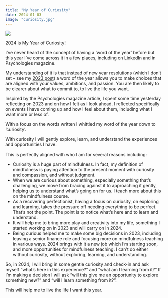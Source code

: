 ```yaml
---
title: "My Year of Curiosity"
date: 2024-01-03
image: "curiosity.jpg"
---
```

![](/images/blog/{{image}}) 

2024 is My Year of Curiosity!

I’ve never heard of the concept of having a ‘word of the year’ before but this year I’ve come across it in a few places, including on LinkedIn and in Psychologies magazine.

My understanding of it is that instead of new year resolutions (which I don’t set – see my [2023 post](/blogs/new-year-new-course)) a word of the year allows you to make choices that are aligned with your values, ambitions, and passion. You are then likely to be clearer about what to commit to, to live the life you want. 

Inspired by the Psychologies magazine article, I spent some time yesterday reflecting on 2023 and on how I felt as I look ahead. I reflected specifically on events I have coming up and how I feel about them, including what I want more or less of. 

With a focus on the words written I whittled my word of the year down to ‘curiosity’.

With curiosity I will gently explore, learn, and understand the experiences and opportunities I have. 

This is perfectly aligned with who I am for several reasons including:

* Curiosity is a huge part of mindfulness. In fact, my definition of mindfulness is paying attention to the present moment with curiosity and compassion, and without judgment.
* When we are curious about something, especially something that’s challenging, we move from bracing against it to approaching it gently, helping us to understand what’s going on for us. I teach more about this on the mindfulness course.
* As a recovering perfectionist, having a focus on curiosity, on exploring and learning, takes the pressure off needing everything to be perfect. That’s not the point. The point is to notice what’s here and to learn and understand.
* It will help me to bring more play and creativity into my life, something I started working on in 2023 and will carry on in 2024\.
* Being curious helped me to make some big decisions in 2023, including leaving a senior finance role and focusing more on mindfulness teaching in various ways. 2024 brings with it a new job which I’m starting soon, and more opportunities for mindfulness teaching. I can’t do either without curiosity, without exploring, learning, and understanding.

So, in 2024, I will bring in some gentle curiosity and check-in and ask myself “what’s here in this experience?” and “what am I learning from it?” If I’m making a decision I will ask “will this give me an opportunity to explore something new?” and “will I learn something from it?”. 

This will help me to live the life I want this year.